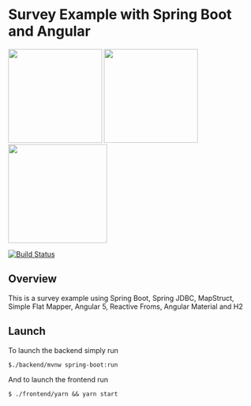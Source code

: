 # Survey Example with Spring Boot and Angular
<p>
<img src="http://www.groupeafg.com/wp-content/uploads/2016/04/spring-boot-project-logo.png"  height="190px"/>
<img src="https://upload.wikimedia.org/wikipedia/commons/thumb/b/b1/Icons8_flat_survey.svg/2000px-Icons8_flat_survey.svg.png"  height="190px"/>
<img src="https://angular.io/assets/images/logos/angular/angular.png" height="200px"/>
</p>

[![Build Status](https://travis-ci.org/joumenharzli/survey-example-spring-boot-angular.svg?branch=master)](https://travis-ci.org/joumenharzli/survey-example-spring-boot-angular)

## Overview
This is a survey example using Spring Boot, Spring JDBC, MapStruct, Simple Flat Mapper, Angular 5, Reactive Froms, Angular Material and H2

## Launch
To launch the backend simply run 
```
$./backend/mvnw spring-boot:run
``` 

And to launch the frontend run 
```
$ ./frontend/yarn && yarn start
``` 


